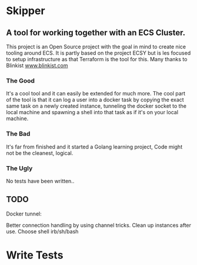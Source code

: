 # Skipper

## A tool for working together with an ECS Cluster.

This project is an Open Source project with the goal in mind to create nice tooling around ECS. It is partly based on the project ECSY but is les focused to setup infrastructure as that Terraform is the tool for this. Many thanks to Blinkist www.blinkist.com 

### The Good

It's a cool tool and it can easily be extended for much more. The cool part of the tool is that it can log a user into a docker task by copying the exact same task on a newly created instance, tunneling the docker socket to the local machine and spawning a shell into that task as if it's on your local machine.

### The Bad
It's far from finished and it started a Golang learning project, Code might not be the cleanest, logical.

### The Ugly
No tests have been written..


## TODO

Docker tunnel:

Better connection handling by using channel tricks.
Clean up instances after use.
Choose shell irb/sh/bash

# Write Tests
